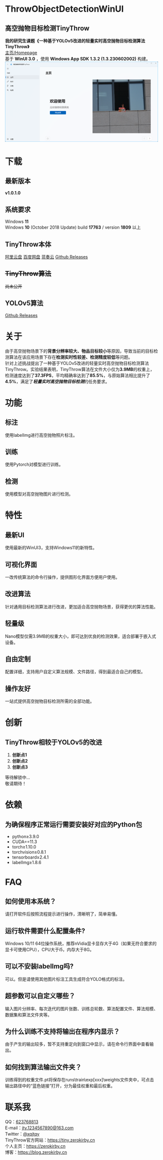 # ThrowObjectDetectionWinUI
## 高空抛物目标检测TinyThrow
**我的研究生课题《一种基于YOLOv5改进的轻量实时高空抛物目标检测算法TinyThrow》**  
[主页/Homepage](https://tiny.zerokirby.cn)  
基于 **WinUI 3.0** ，使用 **Windows App SDK 1.3.2 (1.3.230602002)** 构建。  
![Screenshot](Screenshot.png)

# 下载
## 最新版本
**v1.0.1.0**  
## 系统要求
Windows **11**  
Windows **10** (October 2018 Update) build **17763** / version **1809** 以上
## TinyThrow本体
[阿里云盘](https://www.aliyundrive.com/s/ovEFpJ9E5yF) [百度网盘](https://pan.baidu.com/s/1DXVS6VOIK4vUG97zGzY6dw?pwd=9gln) [蓝奏云](https://0kirby.lanzouj.com/iVWNX111wndc) [Github Releases](https://github.com/0Kirby/ThrowObjectDetectionWinUI/releases/latest)  
## ~~TinyThrow算法~~
~~尚未公开~~  
## YOLOv5算法
[Github Releases](https://github.com/ultralytics/yolov5/releases/latest)  

# 关于
由于高空抛物场景下的**背景分辨率较大、物品目标较小**等原因，导致当前的目标检测算法在该应用场景下存在**检测实时性较差、检测精度较低**等问题。  
针对上述挑战提出了一种基于YOLOv5改进的轻量实时高空抛物目标检测算法TinyThrow。实验结果表明，TinyThrow算法在文件大小仅为**3.9MB**的权重上，检测速度达到了**37.3FPS**，平均精确率达到了**85.5%**，与原始算法相比提升了**4.5%**，满足了***轻量实时高空抛物目标检测***的任务要求。

# 功能
## 标注
使用labelImg进行高空抛物照片标注。
## 训练
使用Pytorch对模型进行训练。
## 检测
使用模型对高空抛物图片进行检测。

# 特性
## 最新UI
使用最新的WinUI3，支持Windows11的新特性。
## 可视化界面
一改传统算法的命令行操作，提供图形化界面方便用户使用。
## 改进算法
针对通用目标检测算法进行改进，更加适合高空抛物场景，获得更优的算法性能。
## 轻量级
Nano模型仅需3.9MB的权重大小，即可达到优良的检测效果，适合部署于嵌入式设备。
## 自由定制
配置详细，支持用户自定义算法规模、文件路径，得到最适合自己的模型。
## 操作友好
一站式提供高空抛物目标检测所需的全部功能。

# 创新
## TinyThrow相较于YOLOv5的改进
1. **创新点1**  
2. **创新点2**  
3. **创新点3**  

等待解锁中...  
敬请期待！  

# 依赖
## 为确保程序正常运行需要安装好对应的Python包
- python≥3.9.0
- CUDA==11.3
- torch≥1.10.0
- torchvision≥0.8.1
- tensorboard≥2.4.1
- labelImg≥1.8.6

# FAQ
## 如何使用本系统？
请打开软件后按照流程提示进行操作，清晰明了，简单易懂。
## 运行软件需要什么配置条件?
Windows 10/11 64位操作系统，推荐nVidia显卡显存大于4G（如果无符合要求的显卡可使用CPU），CPU大于i5，内存大于8G。
## 可以不安装labelImg吗?
可以。但是请使用其他图片标注工具生成符合YOLO格式的标注。
## 超参数可以自定义哪些？
输入图片分辨率、每次迭代的图片张数、训练总轮数、算法配置文件、算法规模、数据集和算法文件夹等。
## 为什么训练不支持将输出在程序内显示？
由于产生的输出较多，暂不支持重定向到窗口中显示，请在命令行界面中查看输出。
## 如何找到算法输出文件夹？
训练得到的权重文件.pt将保存在runs\train\exp[xxx]\weights文件夹中，可点击输出路径中的“蓝色链接”打开，分为最佳权重和最后权重。

# 联系我
QQ：[623768813](http://wpa.qq.com/msgrd?v=3&uin=623768813&site=qq&menu=yes)  
E-mail：[jty.1234567890@163.com](mailto:jty.1234567890@163.com)  
Twitter：[@xqjtqy](https://twitter.com/xqjtqy)  
TinyThrow官方网站：https://tiny.zerokirby.cn  
个人主页：https://zerokirby.cn  
博客：https://blog.zerokirby.cn